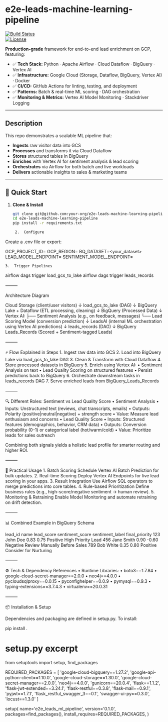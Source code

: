 # e2e-leads-machine-learning-pipeline

[![Build Status](https://img.shields.io/github/actions/workflow/status/your-org/e2e-leads-machine-learning-pipeline/ci.yml?branch=main&style=flat-square)](https://github.com/your-org/e2e-leads-machine-learning-pipeline/actions)  
[![License](https://img.shields.io/github/license/your-org/e2e-leads-machine-learning-pipeline?style=flat-square)](LICENSE)

**Production-grade** framework for end-to-end lead enrichment on GCP, featuring:

- ✅ **Tech Stack:** Python · Apache Airflow · Cloud Dataflow · BigQuery · Vertex AI  
- ✅ **Infrastructure:** Google Cloud (Storage, Dataflow, BigQuery, Vertex AI) · Docker  
- ✅ **CI/CD:** GitHub Actions for linting, testing, and deployment  
- ✅ **Patterns:** Batch & real-time ML scoring · DAG orchestration  
- ✅ **Monitoring & Metrics:** Vertex AI Model Monitoring · Stackdriver Logging  

---

## Description

This repo demonstrates a scalable ML pipeline that:

- **Ingests** raw visitor data into GCS  
- **Processes** and transforms it via Cloud Dataflow  
- **Stores** structured tables in BigQuery  
- **Enriches** with Vertex AI for sentiment analysis & lead scoring  
- **Orchestrates** via Airflow for both batch and live workloads  
- **Delivers** actionable insights to sales & marketing teams  

---

## 🚀 Quick Start

1. **Clone & Install**  
   ```bash
   git clone git@github.com:your-org/e2e-leads-machine-learning-pipeline.git
   cd e2e-leads-machine-learning-pipeline
   pip install -r requirements.txt

	2.	Configure
Create a .env file or export:

GCP_PROJECT_ID=<your-project-id>
GCP_REGION=<your-region>
BQ_DATASET=<your_dataset>
LEAD_MODEL_ENDPOINT=<vertex-ai-endpoint-id>
SENTIMENT_MODEL_ENDPOINT=<vertex-ai-endpoint-id>


	3.	Trigger Pipelines

airflow dags trigger load_gcs_to_lake
airflow dags trigger leads_records



⸻

Architecture Diagram

Cloud Storage (client/user visitors)
   ↓
load_gcs_to_lake (DAG)
   ↓
BigQuery Lake + Dataflow (ETL processing, cleaning)
   ↓
BigQuery (Processed Data)
   ↓
Vertex AI:
    ├── Sentiment Analysis (e.g., on feedback, messages)
    └── Lead Scoring Model (conversion prediction)
   ↓
LeadsAI (internal ML orchestration using Vertex AI predictions)
   ↓
leads_records (DAG)
   ↓
BigQuery Leads_Records (Scored + Sentiment-tagged Leads)



⸻

⚡ Flow Explained in Steps
	1.	Ingest raw data into GCS
	2.	Load into BigQuery Lake via load_gcs_to_lake DAG
	3.	Clean & Transform with Cloud Dataflow
	4.	Store processed datasets in BigQuery
	5.	Enrich using Vertex AI:
	•	Sentiment Analysis on text
	•	Lead Quality Scoring on structured features
	•	Persist predictions back to BigQuery
	6.	Orchestrate downstream tasks in leads_records DAG
	7.	Serve enriched leads from BigQuery_Leads_Records

⸻

🔍 Different Roles: Sentiment vs Lead Quality Score
	•	Sentiment Analysis
	•	Inputs: Unstructured text (reviews, chat transcripts, emails)
	•	Outputs: Polarity (positive|neutral|negative) + strength score
	•	Value: Measure lead enthusiasm and concerns
	•	Lead Quality Score
	•	Inputs: Structured features (demographics, behavior, CRM data)
	•	Outputs: Conversion probability (0–1) or categorical label (hot/warm/cold)
	•	Value: Prioritize leads for sales outreach

Combining both signals yields a holistic lead profile for smarter routing and higher ROI.

⸻

🚀 Practical Usage
	1.	Batch Scoring
Schedule Vertex AI Batch Prediction for bulk updates.
	2.	Real-time Scoring
Deploy Vertex AI Endpoints for live lead scoring in your apps.
	3.	Result Integration
Use Airflow SQL operators to merge predictions into core tables.
	4.	Rule-based Prioritization
Define business rules (e.g., high-score/negative sentiment → human review).
	5.	Monitoring & Retraining
Enable Model Monitoring and automate retraining on drift detection.

⸻

📊 Combined Example in BigQuery Schema

lead_id	name	lead_score	sentiment_score	sentiment_label	final_priority
123	John Doe	0.83	0.75	Positive	High Priority Lead
456	Jane Smith	0.90	-0.60	Negative	Review Manually Before Sales
789	Bob White	0.35	0.80	Positive	Consider for Nurturing



⸻

⚙️ Tech & Dependency References
	•	Runtime Libraries:
	•	boto3==1.7.84
	•	google-cloud-secret-manager==2.0.0
	•	neo4j==4.0.0
	•	pycloudsqlproxy==0.0.15
	•	pyconfighelper==0.0.9
	•	pymysql==0.9.3
	•	typing-extensions==3.7.4.3
	•	virtualenv==20.0.31

⸻

📦 Installation & Setup

Dependencies and packaging are defined in setup.py. To install:

pip install .

# setup.py excerpt
from setuptools import setup, find_packages

REQUIRED_PACKAGES = [
    'google-cloud-bigquery==1.27.2',
    'google-api-python-client==1.10.0',
    'google-cloud-storage==1.30.0',
    'google-cloud-secret-manager==2.0.0',
    'neo4j==4.0.0',
    'gunicorn==20.0.4',
    'flask==1.1.2',
    'flask-jwt-extended==3.24.1',
    'flask-restful==0.3.8',
    'flask-mail==0.9.1',
    'pyjwt==1.7.1',
    'flask_restful_swagger_3==0.1',
    'swagger-ui-py==0.3.0',
    'locust==1.3.0'
]

setup(
    name='e2e_leads_ml_pipeline',
    version='0.1.0',
    packages=find_packages(),
    install_requires=REQUIRED_PACKAGES,
)


